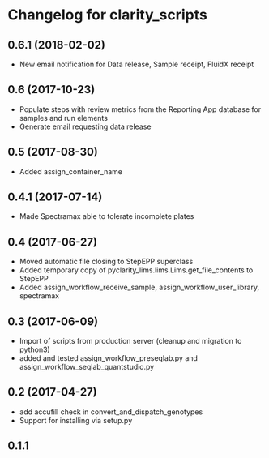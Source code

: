 Changelog for clarity_scripts
=============================

0.6.1 (2018-02-02)
------------------

- New email notification for Data release, Sample receipt, FluidX receipt


0.6 (2017-10-23)
----------------

- Populate steps with review metrics from the Reporting App database for samples and run elements
- Generate email requesting data release


0.5 (2017-08-30)
----------------

- Added assign_container_name


0.4.1 (2017-07-14)
------------------

- Made Spectramax able to tolerate incomplete plates


0.4 (2017-06-27)
----------------

- Moved automatic file closing to StepEPP superclass
- Added temporary copy of pyclarity_lims.lims.Lims.get_file_contents to StepEPP
- Added assign_workflow_receive_sample, assign_workflow_user_library, spectramax

0.3 (2017-06-09)
----------------

- Import of scripts from production server (cleanup and migration to python3)
- added and tested assign_workflow_preseqlab.py and assign_workflow_seqlab_quantstudio.py

0.2 (2017-04-27)
----------------
 - add accufill check in convert_and_dispatch_genotypes
 - Support for installing via setup.py

0.1.1
------
